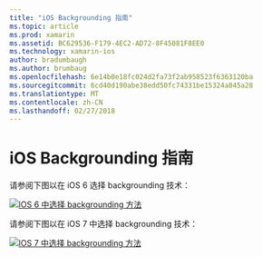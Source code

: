 ```yaml
---
title: "iOS Backgrounding 指南"
ms.topic: article
ms.prod: xamarin
ms.assetid: BC629536-F179-4EC2-AD72-8F45081F8EE0
ms.technology: xamarin-ios
author: bradumbaugh
ms.author: brumbaug
ms.openlocfilehash: 6e14b0e18fc024d2fa73f2ab958523f6363120ba
ms.sourcegitcommit: 6cd40d190abe38edd50fc74331be15324a845a28
ms.translationtype: MT
ms.contentlocale: zh-CN
ms.lasthandoff: 02/27/2018
---
```

# <a name="ios-backgrounding-guidance"></a>iOS Backgrounding 指南

请参阅下图以在 iOS 6 选择 backgrounding 技术：

 [ ![](ios-backgrounding-guidance-images/image10.png "IOS 6 中选择 backgrounding 方法")](ios-backgrounding-guidance-images/image10.png)

请参阅下图以在 iOS 7 中选择 backgrounding 技术：

 [ ![](ios-backgrounding-guidance-images/image10b.png "IOS 7 中选择 backgrounding 方法")](ios-backgrounding-guidance-images/image10b.png)

